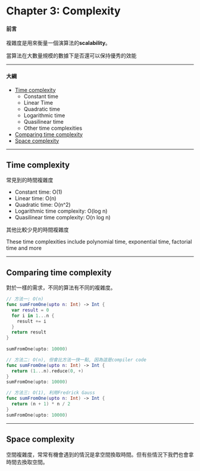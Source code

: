 # Chapter 3: Complexity

#### 前言

複雜度是用來衡量一個演算法的**scalability**。

當算法在大數量規模的數據下是否還可以保持優秀的效能

------

#### 大綱

- [Time complexity](#1)
  - Constant time
  - Linear Time
  - Quadratic time
  - Logarithmic time
  - Quasilinear time
  - Other time complexities
- [Comparing time complexity](#2)
- [Space complexity](#3)

------

<h2 id="1">Time complexity</h2>

常見到的時間複雜度

- Constant time: O(1)
- Linear time: O(n)
- Quadratic time: O(n^2)
- Logarithmic time complexity: O(log n)
- Quasilinear time complexity: O(n log n)

其他比較少見的時間複雜度

These time complexities include polynomial time, exponential time, factorial time and more

------

<h2 id="2">Comparing time complexity</h2>

對於一樣的需求，不同的算法有不同的複雜度。

```swift
// 方法一: O(n)
func sumFromOne(upto n: Int) -> Int {
  var result = 0
  for i in 1...n {
    result += i
  }
  return result
}
  
sumFromOne(upto: 10000)

// 方法二: O(n), 但會比方法一快一點, 因為這是compiler code
func sumFromOne(upto n: Int) -> Int {
  return (1...n).reduce(0, +)
}
sumFromOne(upto: 10000)

// 方法三: O(1), 利用Fredrick Gauss
func sumFromOne(upto n: Int) -> Int {
  return (n + 1) * n / 2
}
sumFromOne(upto: 10000) 
```



------

<h2 id="3">Space complexity</h2>

空間複雜度，常常有機會遇到的情況是拿空間換取時間。但有些情況下我們也會拿時間去換取空間。